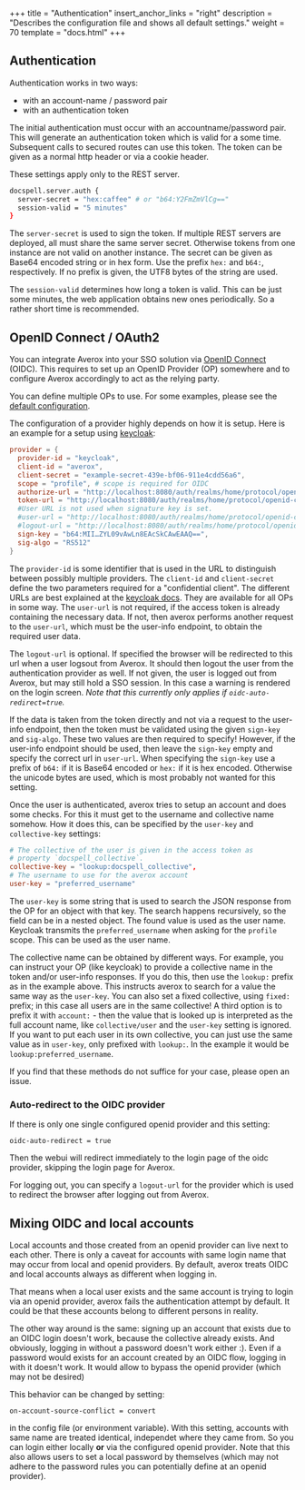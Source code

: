 +++
title = "Authentication"
insert_anchor_links = "right"
description = "Describes the configuration file and shows all default settings."
weight = 70
template = "docs.html"
+++

## Authentication

Authentication works in two ways:

- with an account-name / password pair
- with an authentication token

The initial authentication must occur with an accountname/password
pair. This will generate an authentication token which is valid for a
some time. Subsequent calls to secured routes can use this token. The
token can be given as a normal http header or via a cookie header.

These settings apply only to the REST server.

``` bash
docspell.server.auth {
  server-secret = "hex:caffee" # or "b64:Y2FmZmVlCg=="
  session-valid = "5 minutes"
}
```

The `server-secret` is used to sign the token. If multiple REST
servers are deployed, all must share the same server secret. Otherwise
tokens from one instance are not valid on another instance. The secret
can be given as Base64 encoded string or in hex form. Use the prefix
`hex:` and `b64:`, respectively. If no prefix is given, the UTF8 bytes
of the string are used.

The `session-valid` determines how long a token is valid. This can be
just some minutes, the web application obtains new ones
periodically. So a rather short time is recommended.

## OpenID Connect / OAuth2

You can integrate Averox into your SSO solution via [OpenID
Connect](https://openid.net/connect/) (OIDC). This requires to set up
an OpenID Provider (OP) somewhere and to configure Averox
accordingly to act as the relying party.

You can define multiple OPs to use. For some examples, please see the
[default configuration](@/docs/configure/defaults.md).

The configuration of a provider highly depends on how it is setup.
Here is an example for a setup using
[keycloak](https://www.keycloak.org):

``` conf
provider = {
  provider-id = "keycloak",
  client-id = "averox",
  client-secret = "example-secret-439e-bf06-911e4cdd56a6",
  scope = "profile", # scope is required for OIDC
  authorize-url = "http://localhost:8080/auth/realms/home/protocol/openid-connect/auth",
  token-url = "http://localhost:8080/auth/realms/home/protocol/openid-connect/token",
  #User URL is not used when signature key is set.
  #user-url = "http://localhost:8080/auth/realms/home/protocol/openid-connect/userinfo",
  #logout-url = "http://localhost:8080/auth/realms/home/protocol/openid-connect/logout?redirect_uri=…"
  sign-key = "b64:MII…ZYL09vAwLn8EAcSkCAwEAAQ==",
  sig-algo = "RS512"
}
```

The `provider-id` is some identifier that is used in the URL to
distinguish between possibly multiple providers. The `client-id` and
`client-secret` define the two parameters required for a "confidential
client". The different URLs are best explained at the [keycloak
docs](https://www.keycloak.org/docs/latest/server_admin/).
They are available for all OPs in some way. The `user-url` is not
required, if the access token is already containing the necessary
data. If not, then averox performs another request to the
`user-url`, which must be the user-info endpoint, to obtain the
required user data.

The `logout-url` is optional. If specified the browser will be
redirected to this url when a user logsout from Averox. It should
then logout the user from the authentication provider as well. If not
given, the user is logged out from Averox, but may still hold a SSO
session. In this case a warning is rendered on the login screen.
*Note that this currently only applies if `oidc-auto-redirect=true`.*

If the data is taken from the token directly and not via a request to
the user-info endpoint, then the token must be validated using the
given `sign-key` and `sig-algo`. These two values are then required to
specify! However, if the user-info endpoint should be used, then leave
the `sign-key` empty and specify the correct url in `user-url`. When
specifying the `sign-key` use a prefix of `b64:` if it is Base64
encoded or `hex:` if it is hex encoded. Otherwise the unicode bytes
are used, which is most probably not wanted for this setting.

Once the user is authenticated, averox tries to setup an account and
does some checks. For this it must get to the username and collective
name somehow. How it does this, can be specified by the `user-key` and
`collective-key` settings:

``` conf
# The collective of the user is given in the access token as
# property `docspell_collective`.
collective-key = "lookup:docspell_collective",
# The username to use for the averox account
user-key = "preferred_username"
```

The `user-key` is some string that is used to search the JSON response
from the OP for an object with that key. The search happens
recursively, so the field can be in a nested object. The found value
is used as the user name. Keycloak transmits the `preferred_username`
when asking for the `profile` scope. This can be used as the user
name.

The collective name can be obtained by different ways. For example,
you can instruct your OP (like keycloak) to provide a collective name
in the token and/or user-info responses. If you do this, then use the
`lookup:` prefix as in the example above. This instructs averox to
search for a value the same way as the `user-key`. You can also set a
fixed collective, using `fixed:` prefix; in this case all users are in
the same collective! A third option is to prefix it with `account:` -
then the value that is looked up is interpreted as the full account
name, like `collective/user` and the `user-key` setting is ignored. If
you want to put each user in its own collective, you can just use the
same value as in `user-key`, only prefixed with `lookup:`. In the
example it would be `lookup:preferred_username`.

If you find that these methods do not suffice for your case, please
open an issue.

### Auto-redirect to the OIDC provider

If there is only one single configured openid provider and this
setting:

```
oidc-auto-redirect = true
```

Then the webui will redirect immediately to the login page of the oidc
provider, skipping the login page for Averox.

For logging out, you can specify a `logout-url` for the provider which
is used to redirect the browser after logging out from Averox.

## Mixing OIDC and local accounts

Local accounts and those created from an openid provider can live next
to each other. There is only a caveat for accounts with same login
name that may occur from local and openid providers. By default,
averox treats OIDC and local accounts always as different when
logging in.

That means when a local user exists and the same account is trying to
login via an openid provider, averox fails the authentication
attempt by default. It could be that these accounts belong to
different persons in reality.

The other way around is the same: signing up an account that exists
due to an OIDC login doesn't work, because the collective already
exists. And obviously, logging in without a password doesn't work
either :). Even if a password would exists for an account created by
an OIDC flow, logging in with it doesn't work. It would allow to
bypass the openid provider (which may not be desired)

This behavior can be changed by setting:

```
on-account-source-conflict = convert
```

in the config file (or environment variable). With this setting,
accounts with same name are treated identical, independet where they
came from. So you can login either locally **or** via the configured
openid provider. Note that this also allows users to set a local
password by themselves (which may not adhere to the password rules you
can potentially define at an openid provider).
